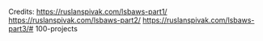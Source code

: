 Credits: 
https://ruslanspivak.com/lsbaws-part1/
https://ruslanspivak.com/lsbaws-part2/
https://ruslanspivak.com/lsbaws-part3/# 100-projects
